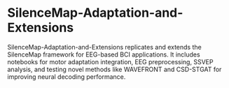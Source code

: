 # SilenceMap-Adaptation-and-Extensions
SilenceMap-Adaptation-and-Extensions replicates and extends the SilenceMap framework for EEG-based BCI applications. It includes notebooks for motor adaptation integration, EEG preprocessing, SSVEP analysis, and testing novel methods like WAVEFRONT and CSD-STGAT for improving neural decoding performance.
